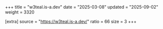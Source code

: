 +++
title = "w3teal.is-a.dev"
date = "2025-03-08"
updated = "2025-09-02"
weight = 3320

[extra]
source = "https://w3teal.is-a.dev/"
ratio = 66
size = 3
+++
